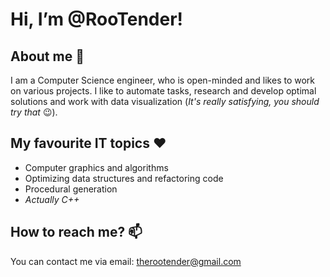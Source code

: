 # Hi, I’m @RooTender!

## About me 👋
I am a Computer Science engineer, who is open-minded and likes to work on various projects.
I like to automate tasks, research and develop optimal solutions and work with data visualization (*It's really satisfying, you should try that* 😉).

## My favourite IT topics ❤
- Computer graphics and algorithms
- Optimizing data structures and refactoring code
- Procedural generation
- _Actually C++_

## How to reach me? 📫
You can contact me via email: [therootender@gmail.com](mailto:therootender@gmail.com) 

<!---
RooTender/RooTender is a ✨ special ✨ repository because its `README.md` (this file) appears on your GitHub profile.
You can click the Preview link to take a look at your changes.
--->
